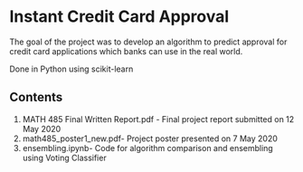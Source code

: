 # Instant Credit Card Approval
The goal of the project was to develop an algorithm to predict approval for credit card applications which banks can use in the real world.

Done in Python using scikit-learn

## Contents
1. MATH 485 Final Written Report.pdf - Final project report submitted on 12 May 2020
2. math485_poster1_new.pdf- Project poster presented on 7 May 2020
3. ensembling.ipynb- Code for algorithm comparison and ensembling using Voting Classifier

